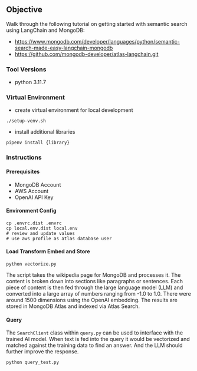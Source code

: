 ## Objective
Walk through the following tutorial on getting started with semantic search using LangChain and MongoDB:
- https://www.mongodb.com/developer/languages/python/semantic-search-made-easy-langchain-mongodb
- https://github.com/mongodb-developer/atlas-langchain.git

### Tool Versions
- python 3.11.7

### Virtual Environment
- create virtual environment for local development
```shell
./setup-venv.sh
```
- install additional libraries
```shell
pipenv install {library}
```

### Instructions

#### Prerequisites
- MongoDB Account
- AWS Account
- OpenAI API Key

#### Environment Config
```shell
cp .envrc.dist .envrc
cp local.env.dist local.env
# review and update values
# use aws profile as atlas database user
```

#### Load Transform Embed and Store
```shell
python vectorize.py
```
The script takes the wikipedia page for MongoDB and processes it. The content is broken down into sections like paragraphs
or sentences. Each piece of content is then fed through the large language model (LLM) and converted into a large array
of numbers ranging from -1.0 to 1.0. There were around 1500 dimensions using the OpenAI embedding. The results are stored in
MongoDB Atlas and indexed via Atlas Search.

#### Query
The `SearchClient` class within `query.py` can be used to interface with the trained AI model. When text is fed into the
query it would be vectorized and matched against the training data to find an answer. And the LLM should further improve
the response.
```shell
python query_test.py
```
